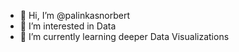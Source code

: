- 👋 Hi, I’m @palinkasnorbert
- 👀 I’m interested in Data
- 🌱 I’m currently learning deeper Data Visualizations

<!---
palinkasnorbert/palinkasnorbert is a ✨ special ✨ repository because its `README.md` (this file) appears on your GitHub profile.
You can click the Preview link to take a look at your changes.
--->
